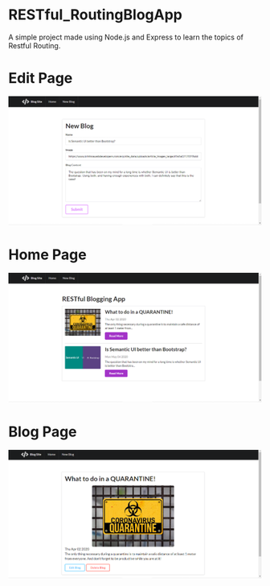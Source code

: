 # RESTful_RoutingBlogApp
A simple project made using Node.js and Express to learn the topics of Restful Routing.


# Edit Page
![](screenshots/Screenshot%20(55).png)


# Home Page
![](screenshots/Screenshot%20(56).png)


# Blog Page
![](screenshots/Screenshot%20(57).png)
